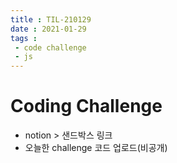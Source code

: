 ```yaml
---
title : TIL-210129
date : 2021-01-29
tags :
 - code challenge
 - js
---
```


# Coding Challenge
* notion > 샌드박스 링크
* 오늘한 challenge 코드 업로드(비공개)